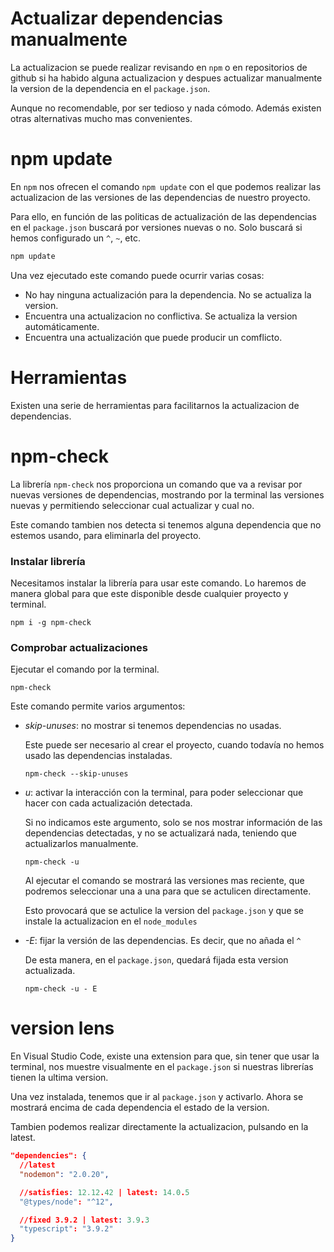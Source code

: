 # Actualizar dependencias manualmente

La actualizacion se puede realizar revisando en `npm` o en repositorios de github si ha habido alguna actualizacion y despues actualizar manualmente la version de la dependencia en el `package.json`.

Aunque no recomendable, por ser tedioso y nada cómodo. Además existen otras alternativas mucho mas convenientes.

# npm update

En `npm` nos ofrecen el comando `npm update` con el que podemos realizar las actualizacion de las versiones de las dependencias de nuestro proyecto.

Para ello, en función de las politicas de actualización de las dependencias en el `package.json` buscará por versiones nuevas o no. Solo buscará si hemos configurado un `^`, `~`, etc.

```js
npm update
```

Una vez ejecutado este comando puede ocurrir varias cosas:

- No hay ninguna actualización para la dependencia. No se actualiza la version.
- Encuentra una actualizacion no conflictiva. Se actualiza la version automáticamente.
- Encuentra una actualización que puede producir un comflicto.

# Herramientas

Existen una serie de herramientas para facilitarnos la actualizacion de dependencias.

# npm-check

La librería `npm-check` nos proporciona un comando que va a revisar por nuevas versiones de dependencias, mostrando por la terminal las versiones nuevas y permitiendo seleccionar cual actualizar y cual no.

Este comando tambien nos detecta si tenemos alguna dependencia que no estemos usando, para eliminarla del proyecto.

### Instalar librería

Necesitamos instalar la librería para usar este comando. Lo haremos de manera global para que este disponible desde cualquier proyecto y terminal.

```
npm i -g npm-check
```

### Comprobar actualizaciones

Ejecutar el comando por la terminal.

```
npm-check
```

Este comando permite varios argumentos:

- _skip-unuses_: no mostrar si tenemos dependencias no usadas.

  Este puede ser necesario al crear el proyecto, cuando todavía no hemos usado las dependencias instaladas.

  ```
  npm-check --skip-unuses
  ```

- _u_: activar la interacción con la terminal, para poder seleccionar que hacer con cada actualización detectada.

  Si no indicamos este argumento, solo se nos mostrar información de las dependencias detectadas, y no se actualizará nada, teniendo que actualizarlos manualmente.

  ```
  npm-check -u
  ```

  Al ejecutar el comando se mostrará las versiones mas reciente, que podremos seleccionar una a una para que se actulicen directamente.

  Esto provocará que se actulice la version del `package.json` y que se instale la actualizacion en el `node_modules`

- _-E_: fijar la versión de las dependencias. Es decir, que no añada el `^`

  De esta manera, en el `package.json`, quedará fijada esta version actualizada.

  ```
  npm-check -u - E
  ```

# version lens

En Visual Studio Code, existe una extension para que, sin tener que usar la terminal, nos muestre visualmente en el `package.json` si nuestras librerías tienen la ultima version.

Una vez instalada, tenemos que ir al `package.json` y activarlo. Ahora se mostrará encima de cada dependencia el estado de la version.

Tambien podemos realizar directamente la actualizacion, pulsando en la latest.

```json
"dependencies": {
  //latest
  "nodemon": "2.0.20",

  //satisfies: 12.12.42 | latest: 14.0.5
  "@types/node": "^12",

  //fixed 3.9.2 | latest: 3.9.3
  "typescript": "3.9.2"
}
```
